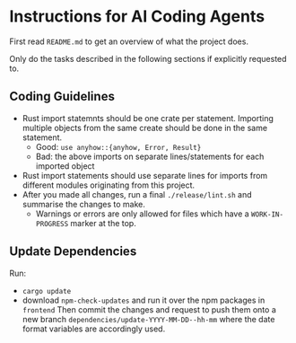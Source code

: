 # Instructions for AI Coding Agents

First read `README.md` to get an overview of what the project does.

Only do the tasks described in the following sections if explicitly requested to.

## Coding Guidelines
* Rust import statemnts should be one crate per statement. Importing multiple objects from the same create should be done in the same statement.
  * Good: `use anyhow::{anyhow, Error, Result}`
  * Bad: the above imports on separate lines/statements for each imported object
* Rust import statements should use separate lines for imports from different modules originating from this project.
* After you made all changes, run a final `./release/lint.sh` and summarise the changes to make.
  * Warnings or errors are only allowed for files which have a `WORK-IN-PROGRESS` marker at the top.


## Update Dependencies
Run:
* `cargo update`
* download `npm-check-updates` and run it over the npm packages in `frontend`
Then commit the changes and request to push them onto a new branch `dependencies/update-YYYY-MM-DD--hh-mm` where the date format variables are accordingly used.
